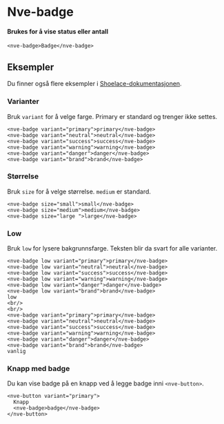 # Nve-badge

#### Brukes for å vise status eller antall

```html:preview
<nve-badge>Badge</nve-badge>
```

## Eksempler

Du finner også flere eksempler i [Shoelace-dokumentasjonen](https://shoelace.style/components/badge).

### Varianter

Bruk `variant` for å velge farge. Primary er standard og trenger ikke settes.

```html:preview
<nve-badge variant="primary">primary</nve-badge>
<nve-badge variant="neutral">neutral</nve-badge>
<nve-badge variant="success">success</nve-badge>
<nve-badge variant="warning">warning</nve-badge>
<nve-badge variant="danger">danger</nve-badge>
<nve-badge variant="brand">brand</nve-badge>
```

### Størrelse

Bruk `size` for å velge størrelse. `medium` er standard.

```html:preview
<nve-badge size="small">small</nve-badge>
<nve-badge size="medium">medium</nve-badge>
<nve-badge size="large ">large</nve-badge>
```

### Low

Bruk `low` for lysere bakgrunnsfarge. Teksten blir da svart for alle varianter.

```html:preview
<nve-badge low variant="primary">primary</nve-badge>
<nve-badge low variant="neutral">neutral</nve-badge>
<nve-badge low variant="success">success</nve-badge>
<nve-badge low variant="warning">warning</nve-badge>
<nve-badge low variant="danger">danger</nve-badge>
<nve-badge low variant="brand">brand</nve-badge>
low
<br/>
<br/>
<nve-badge variant="primary">primary</nve-badge>
<nve-badge variant="neutral">neutral</nve-badge>
<nve-badge variant="success">success</nve-badge>
<nve-badge variant="warning">warning</nve-badge>
<nve-badge variant="danger">danger</nve-badge>
<nve-badge variant="brand">brand</nve-badge>
vanlig
```

### Knapp med badge

Du kan vise badge på en knapp ved å legge badge inni `<nve-button>`.

```html:preview
<nve-button variant="primary">
  Knapp
  <nve-badge>badge</nve-badge>
</nve-button>
```
